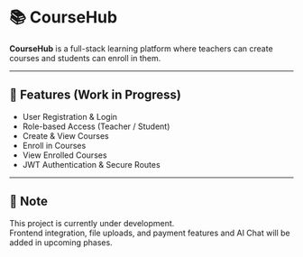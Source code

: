 # 📚 CourseHub

**CourseHub** is a full-stack learning platform where teachers can create courses and students can enroll in them.

---

## 🚀 Features (Work in Progress)

- User Registration & Login
- Role-based Access (Teacher / Student)
- Create & View Courses
- Enroll in Courses
- View Enrolled Courses
- JWT Authentication & Secure Routes

---

## 📌 Note

This project is currently under development.  
Frontend integration, file uploads, and payment features and AI Chat will be added in upcoming phases.
